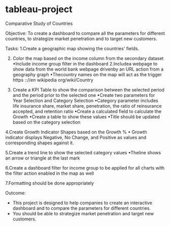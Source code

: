 # tableau-project
Comparative Study of Countries

Objective:
To create a dashboard to compare all the parameters for different countries, to strategize market penetration and to target new customers.

Tasks:
1.Create a geographic map showing the countries' fields.

2. Color the map based on the income column from the secondary dataset
•Include income group filter in the dashboard
2.Includea webpage to show data from the world bank webpage drivenby an URL action from a geography graph
•Thecountry names on the map will act as the trigger https :://en wikipedia org/wiki/Country

3. Create a KPI Table to show the comparison between the selected period
and the period prior to the selected one
•Create two parameters for Year Selection and Category Selection
•Category parameter includes life insurance share, market share, penetration, the ratio of reinsurance accepted, and retention ratio
•Create a calculated field to calculate the Growth
•Create a table to show these values
•Title should be updated based on the category selection

4.Create Growth Indicator Shapes based on the Growth %
• Growth indicator displays Negative, No Change, and Positive as values and corresponding shapes against it.

5.Create a trend line to show the selected category values
•Theline shows an arrow or triangle at the last mark

6.Create a dashboard filter for income group to be applied for all charts with the filter action enabled in the map as well

7.Formatting should be done appropriately



Outcome: 
- This project is designed to help companies to create an interactive dashboard and to compare the parameters for different countries.
- You should be able to strategize market penetration and target new customers.

